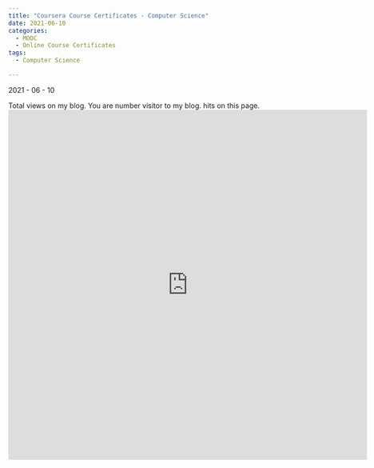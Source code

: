 ```yaml
---
title: "Coursera Course Certificates - Computer Science"
date: 2021-06-10
categories:
  - MOOC
  - Online Course Certificates
tags:
  - Computer Science

---
```


2021 - 06 - 10

<script async src="//busuanzi.ibruce.info/busuanzi/2.3/busuanzi.pure.mini.js"></script>

<span id="busuanzi_container_site_pv">
    Total <span id="busuanzi_value_site_pv"></span> views on my blog.
</span>

<span id="busuanzi_container_site_uv">
  You are number <span id="busuanzi_value_site_uv"></span> visitor to my blog.
</span>

<span id="busuanzi_container_page_pv">
  <span id="busuanzi_value_page_pv"></span> hits on this page.
</span>

<script type="text/javascript" async src="https://cdn.mathjax.org/mathjax/latest/MathJax.js?config=TeX-MML-AM_CHTML"> </script>

 
 <iframe src="https://drive.google.com/file/d/10SvB4TU3HGNI2mUVKjuHGUKAjwA5YWTw/view?usp=sharing" style="width:718px; height:700px;" frameborder="0"></iframe>

